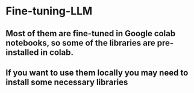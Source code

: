 # Fine-tuning-LLM
## Most of them are fine-tuned in Google colab notebooks, so some of the libraries are pre-installed in colab.
## If you want to use them locally you may need to install some necessary libraries

